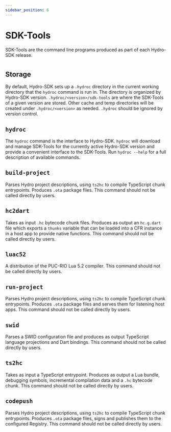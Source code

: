 ```yaml
---
sidebar_position: 6
---
```


# SDK-Tools
SDK-Tools are the command line programs produced as part of each Hydro-SDK release.

#

## Storage
By default, Hydro-SDK sets up a `.hydroc` directory in the current working directory that the `hydroc` command is run in. The directory is organized by Hydro-SDK version. `.hydroc/<version>/sdk-tools` are where the SDK-Tools of a given version are stored. Other cache and temp directories will be created under `.hydroc/<version>` as needed. `.hydroc` should be ignored by version control.

## `hydroc`
The `hydroc` command is the interface to Hydro-SDK. `hydroc` will download and manage SDK-Tools for the currently active Hydro-SDK version and provide a convenient interface to the SDK-Tools. Run `hydroc --help` for a full description of available commands.

## `build-project`
Parses Hydro project descriptions, using `ts2hc` to compile TypeScript chunk entrypoints. Produces `.ota` package files. This command should not be called directly by users.

## `hc2dart`
Takes as input `.hc` bytecode chunk files. Produces as output an `hc.g.dart` file which exports a `thunks` variable that can be loaded into a CFR instance in a host app to provide native functions. This command should not be called directly by users.

## `luac52`
A distribution of the PUC-RIO Lua 5.2 compiler. This command should not be called directly by users.

## `run-project`
Parses Hydro project descriptions, using `ts2hc` to compile TypeScript chunk entrypoints. Produces `.ota` package files and serves them for listening host apps. This command should not be called directly by users.

## `swid`
Parses a SWID configuration file and produces as output TypeScript language projections and Dart bindings. This command should not be called directly by users.

## `ts2hc`
Takes as input a TypeScript entrypoint. Produces as output a Lua bundle, debugging symbols, incremental compilation data and a `.hc` bytecode chunk. This command should not be called directly by users.

## `codepush`
Parses Hydro project descriptions, using `ts2hc` to compile TypeScript chunk entrypoints. Produces `.ota` package files, signs and publishes them to the configured Registry. This command should not be called directly by users.